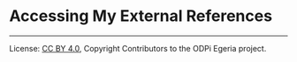 <!-- SPDX-License-Identifier: CC-BY-4.0 -->
<!-- Copyright Contributors to the ODPi Egeria project. -->


# Accessing My External References



----
License: [CC BY 4.0](https://creativecommons.org/licenses/by/4.0/),
Copyright Contributors to the ODPi Egeria project.